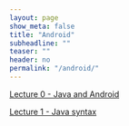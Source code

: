 ```yaml
---
layout: page
show_meta: false
title: "Android"
subheadline: ""
teaser: ""
header: no
permalink: "/android/"
---
```


[Lecture 0 - Java and Android](/pllug/android/lecture0/)

[Lecture 1 - Java syntax](/pllug/android/lecture1/)